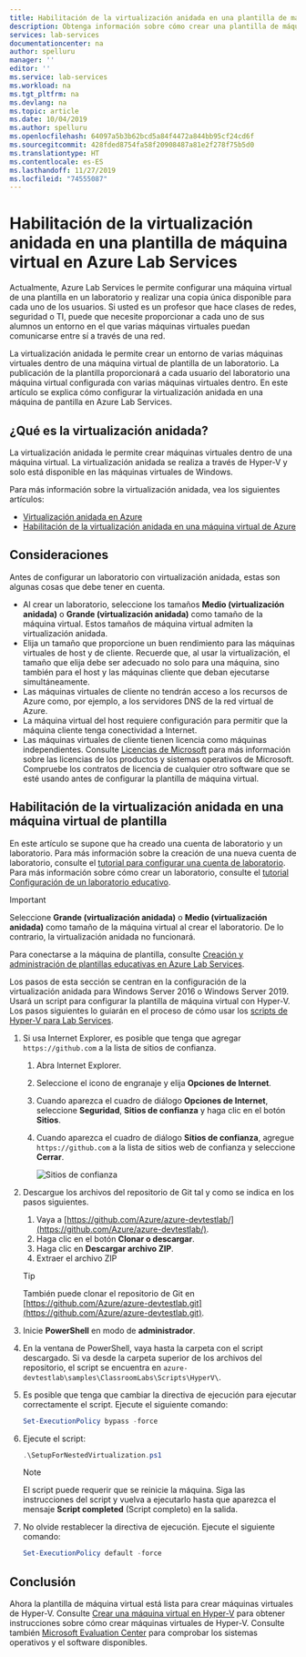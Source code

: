 ```yaml
---
title: Habilitación de la virtualización anidada en una plantilla de máquina virtual en Azure Lab Services | Microsoft Docs
description: Obtenga información sobre cómo crear una plantilla de máquina virtual con varias máquinas virtuales dentro.  En otras palabras, habilite la virtualización anidada en una plantilla de máquina virtual en Azure Lab Services.
services: lab-services
documentationcenter: na
author: spelluru
manager: ''
editor: ''
ms.service: lab-services
ms.workload: na
ms.tgt_pltfrm: na
ms.devlang: na
ms.topic: article
ms.date: 10/04/2019
ms.author: spelluru
ms.openlocfilehash: 64097a5b3b62bcd5a84f4472a844bb95cf24cd6f
ms.sourcegitcommit: 428fded8754fa58f20908487a81e2f278f75b5d0
ms.translationtype: HT
ms.contentlocale: es-ES
ms.lasthandoff: 11/27/2019
ms.locfileid: "74555087"
---
```

# <a name="enable-nested-virtualization-on-a-template-virtual-machine-in-azure-lab-services"></a>Habilitación de la virtualización anidada en una plantilla de máquina virtual en Azure Lab Services

Actualmente, Azure Lab Services le permite configurar una máquina virtual de una plantilla en un laboratorio y realizar una copia única disponible para cada uno de los usuarios. Si usted es un profesor que hace clases de redes, seguridad o TI, puede que necesite proporcionar a cada uno de sus alumnos un entorno en el que varias máquinas virtuales puedan comunicarse entre sí a través de una red.

La virtualización anidada le permite crear un entorno de varias máquinas virtuales dentro de una máquina virtual de plantilla de un laboratorio. La publicación de la plantilla proporcionará a cada usuario del laboratorio una máquina virtual configurada con varias máquinas virtuales dentro.  En este artículo se explica cómo configurar la virtualización anidada en una máquina de pantilla en Azure Lab Services.

## <a name="what-is-nested-virtualization"></a>¿Qué es la virtualización anidada?

La virtualización anidada le permite crear máquinas virtuales dentro de una máquina virtual. La virtualización anidada se realiza a través de Hyper-V y solo está disponible en las máquinas virtuales de Windows.

Para más información sobre la virtualización anidada, vea los siguientes artículos:

- [Virtualización anidada en Azure](https://azure.microsoft.com/blog/nested-virtualization-in-azure/)
- [Habilitación de la virtualización anidada en una máquina virtual de Azure](../../virtual-machines/windows/nested-virtualization.md)

## <a name="considerations"></a>Consideraciones

Antes de configurar un laboratorio con virtualización anidada, estas son algunas cosas que debe tener en cuenta.

- Al crear un laboratorio, seleccione los tamaños **Medio (virtualización anidada)** o **Grande (virtualización anidada)** como tamaño de la máquina virtual. Estos tamaños de máquina virtual admiten la virtualización anidada.
- Elija un tamaño que proporcione un buen rendimiento para las máquinas virtuales de host y de cliente.  Recuerde que, al usar la virtualización, el tamaño que elija debe ser adecuado no solo para una máquina, sino también para el host y las máquinas cliente que deban ejecutarse simultáneamente.
- Las máquinas virtuales de cliente no tendrán acceso a los recursos de Azure como, por ejemplo, a los servidores DNS de la red virtual de Azure.
- La máquina virtual del host requiere configuración para permitir que la máquina cliente tenga conectividad a Internet.
- Las máquinas virtuales de cliente tienen licencia como máquinas independientes. Consulte [Licencias de Microsoft](https://www.microsoft.com/licensing/default) para más información sobre las licencias de los productos y sistemas operativos de Microsoft. Compruebe los contratos de licencia de cualquier otro software que se esté usando antes de configurar la plantilla de máquina virtual.

## <a name="enable-nested-virtualization-on-a-template-vm"></a>Habilitación de la virtualización anidada en una máquina virtual de plantilla

En este artículo se supone que ha creado una cuenta de laboratorio y un laboratorio.  Para más información sobre la creación de una nueva cuenta de laboratorio, consulte el [tutorial para configurar una cuenta de laboratorio](tutorial-setup-lab-account.md). Para más información sobre cómo crear un laboratorio, consulte el [tutorial Configuración de un laboratorio educativo](tutorial-setup-classroom-lab.md).

>[!IMPORTANT]
>Seleccione **Grande (virtualización anidada)** o **Medio (virtualización anidada)** como tamaño de la máquina virtual al crear el laboratorio.  De lo contrario, la virtualización anidada no funcionará.  

Para conectarse a la máquina de plantilla, consulte [Creación y administración de plantillas educativas en Azure Lab Services](how-to-create-manage-template.md). 

Los pasos de esta sección se centran en la configuración de la virtualización anidada para Windows Server 2016 o Windows Server 2019. Usará un script para configurar la plantilla de máquina virtual con Hyper-V.  Los pasos siguientes lo guiarán en el proceso de cómo usar los [scripts de Hyper-V para Lab Services](https://github.com/Azure/azure-devtestlab/tree/master/samples/ClassroomLabs/Scripts/HyperV).

1. Si usa Internet Explorer, es posible que tenga que agregar `https://github.com` a la lista de sitios de confianza.
    1. Abra Internet Explorer.
    1. Seleccione el icono de engranaje y elija **Opciones de Internet**.  
    1. Cuando aparezca el cuadro de diálogo **Opciones de Internet**, seleccione **Seguridad**, **Sitios de confianza** y haga clic en el botón **Sitios**.
    1. Cuando aparezca el cuadro de diálogo **Sitios de confianza**, agregue `https://github.com` a la lista de sitios web de confianza y seleccione **Cerrar**.

        ![Sitios de confianza](../media/how-to-enable-nested-virtualization-template-vm/trusted-sites-dialog.png)
1. Descargue los archivos del repositorio de Git tal y como se indica en los pasos siguientes.
    1. Vaya a [https://github.com/Azure/azure-devtestlab/](https://github.com/Azure/azure-devtestlab/).
    1. Haga clic en el botón **Clonar o descargar**.
    1. Haga clic en **Descargar archivo ZIP**.
    1. Extraer el archivo ZIP

    >[!TIP]
    >También puede clonar el repositorio de Git en [https://github.com/Azure/azure-devtestlab.git](https://github.com/Azure/azure-devtestlab.git).

1. Inicie **PowerShell** en modo de **administrador**.
1. En la ventana de PowerShell, vaya hasta la carpeta con el script descargado. Si va desde la carpeta superior de los archivos del repositorio, el script se encuentra en `azure-devtestlab\samples\ClassroomLabs\Scripts\HyperV\`.
1. Es posible que tenga que cambiar la directiva de ejecución para ejecutar correctamente el script. Ejecute el siguiente comando:

    ```powershell
    Set-ExecutionPolicy bypass -force
    ```

1. Ejecute el script:

    ```powershell
    .\SetupForNestedVirtualization.ps1
    ```

    > [!NOTE]
    > El script puede requerir que se reinicie la máquina. Siga las instrucciones del script y vuelva a ejecutarlo hasta que aparezca el mensaje **Script completed** (Script completo) en la salida.
1. No olvide restablecer la directiva de ejecución. Ejecute el siguiente comando:

    ```powershell
    Set-ExecutionPolicy default -force
    ```

## <a name="conclusion"></a>Conclusión

Ahora la plantilla de máquina virtual está lista para crear máquinas virtuales de Hyper-V. Consulte [Crear una máquina virtual en Hyper-V](/windows-server/virtualization/hyper-v/get-started/create-a-virtual-machine-in-hyper-v) para obtener instrucciones sobre cómo crear máquinas virtuales de Hyper-V. Consulte también [Microsoft Evaluation Center](https://www.microsoft.com/evalcenter/) para comprobar los sistemas operativos y el software disponibles.  
